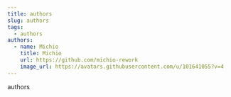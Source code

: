 ```yaml
---
title: authors
slug: authors
tags:
  - authors
authors:
  - name: Michio
    title: Michio
    url: https://github.com/michio-rework
    image_url: https://avatars.githubusercontent.com/u/101641055?v=4
---
```

a﻿uthors